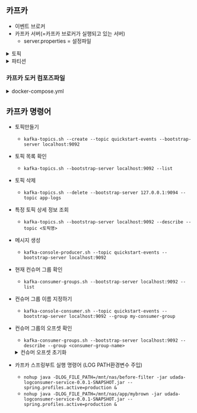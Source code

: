 ## 카프카
* 이벤트 브로커
* 카프카 서버(=카프카 브로커가 실행되고 있는 서버)
  * server.properties = 설정파일
<details>
<summary>토픽</summary>

  * 메시지들이 저장되는 이름 붙은 공간
    * 예시
      * 'logs': 로그 메시지 저장
      * 'order-created': 주문 생성 이벤트 저장
  * 카프카에서 모든 메시지는 토픽 단위로 발행/구독
</details>


<details>
<summary>파티션</summary>

  * 토픽의 물리적 분할 단위
  * 각 파티션은 메시지를 순서대로 저장
  * 파티션을 나누는 이유
    * 병렬 처리
    * 성능 향상
    * 확장성 확보
</details>


### 카프카 도커 컴포즈파일
<details>
<summary>docker-compose.yml</summary>

```docker
version: '2'

networks:
  app-tier:
    driver: bridge

services:
  kafka:
    image: 'bitnami/kafka:latest'
    networks:
      - app-tier
    environment:
      - KAFKA_CFG_NODE_ID=0
      - KAFKA_CFG_PROCESS_ROLES=controller,broker
      - KAFKA_CFG_LISTENERS=PLAINTEXT://:9092,CONTROLLER://:9093
      - KAFKA_CFG_LISTENER_SECURITY_PROTOCOL_MAP=CONTROLLER:PLAINTEXT,PLAINTEXT:PLAINTEXT
      - KAFKA_CFG_CONTROLLER_QUORUM_VOTERS=0@kafka:9093
      - KAFKA_CFG_CONTROLLER_LISTENER_NAMES=CONTROLLER
  kafka-producer:
    image: 'udada-kafka-service'
    networks:
      - app-tier
```

* 카프카 브로커용으로 작성됨
* `KAFKA_CFG_LISTENERS` : 카프카 브로커가 메시지를 받는 포트를 설정함
* `CONTROLLER`: 카프카 클러스터에서 컨트롤러 역할을 맡는 리스너를 설정
  * 컨드롤러
    * 클러스터 내에서 하나만 존재
    * 파티션 리더 할당
    * 클러스터 상태 관리하는 역할
    * 각 브로커가 컨트롤러를 참조
  ### 전체 흐름
  1. 도커 컴포즈 파일 실행
  2. 카프카 브로커 실행(메시지 큐 역할, 9092 포트 리스닝)
  3. 프로듀서와 컨슈머 모두 9092 포트를 사용해 메시지를 주고받음
  * 컨트롤러는 9093 포트를 사용해서 카프카 크러스터 관리
</details>

## 카프카 명령어
* 토픽만들기
  * `kafka-topics.sh --create --topic quickstart-events --bootstrap-server localhost:9092`
* 토픽 목록 확인
  * `kafka-topics.sh --bootstrap-server localhost:9092 --list`
* 토픽 삭제
  * `kafka-topics.sh --delete --bootstrap-server 127.0.0.1:9094 --topic app-logs`
* 특정 토픽 상세 정보 조회
  * `kafka-topics.sh --bootstrap-server localhost:9092 --describe --topic <토픽명>`
* 메시지 생성
  * `kafka-console-producer.sh --topic quickstart-events --bootstrap-server localhost:9092`
* 현재 컨슈머 그룹 확인
  * `kafka-consumer-groups.sh --bootstrap-server localhost:9092 --list`
* 컨슈머 그룹 이름 지정하기
  * `kafka-console-consumer.sh --topic quickstart-events --bootstrap-server localhost:9092 --group my-consumer-group`
* 컨슈머 그룹의 오프셋 확인
  * `kafka-consumer-groups.sh --bootstrap-server localhost:9092 --describe --group <consumer-group-name>`

  <details>
  <summary>컨슈머 오프셋 초기화</summary>

  ```
  kafka-consumer-groups.sh --bootstrap-server localhost:9092 \
    --group my-consumer-group \
    --reset-offsets --to-earliest --execute 
    
    
    // 오프셋 초기화전 미리 확인 명령어
  kafka-consumer-groups.sh --bootstrap-server localhost:9092 \
  --group my-consumer-group \
  --reset-offsets --to-earliest --dry-run


  kafka-consumer-groups.sh --bootstrap-server localhost:9092 \
    --group my-consumer-group \
    --topic quickstart-events \
    --reset-offsets --to-earliest --dry-run
  ```
  </details>

* 카프카 스프링부트 실행 명령어 (LOG PATH환경변수 주입)
  * `nohup java -DLOG_FILE_PATH=/mnt/nas/before-filter -jar udada-logconsumer-service-0.0.1-SNAPSHOT.jar --spring.profiles.active=production &`
  * `nohup java -DLOG_FILE_PATH=/mnt/nas/app/mybrown -jar udada-logconsumer-service-0.0.1-SNAPSHOT.jar --spring.profiles.active=production &`


